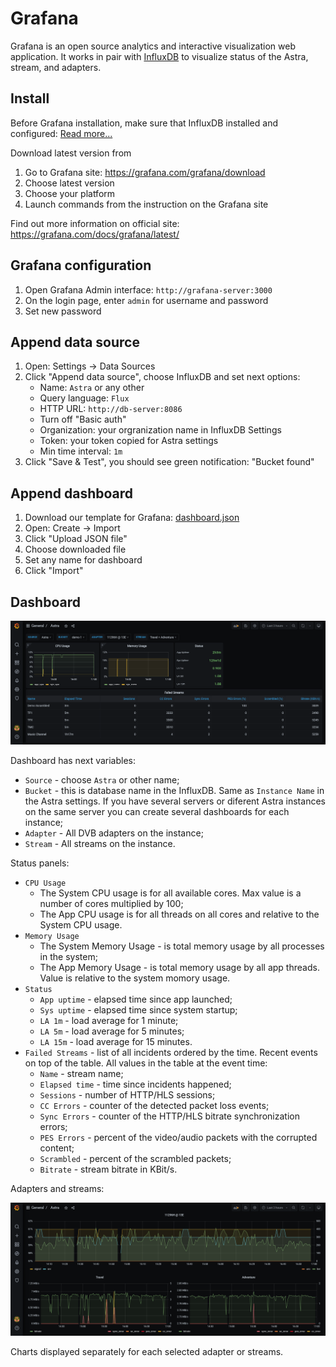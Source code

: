 # Grafana

Grafana is an open source analytics and interactive visualization web application.
It works in pair with [InfluxDB](influxdb.md) to visualize status of the Astra, stream, and adapters.

## Install

Before Grafana installation, make sure that InfluxDB installed and configured: [Read more...](influxdb.md)

Download latest version from

1. Go to Grafana site: https://grafana.com/grafana/download
2. Choose latest version
3. Choose your platform
4. Launch commands from the instruction on the Grafana site

Find out more information on official site: https://grafana.com/docs/grafana/latest/

## Grafana configuration

1. Open Grafana Admin interface: `http://grafana-server:3000`
2. On the login page, enter `admin` for username and password
3. Set new password

## Append data source

1. Open: Settings -> Data Sources
2. Click "Append data source", choose InfluxDB and set next options:
    - Name: `Astra` or any other
    - Query language: `Flux`
    - HTTP URL: `http://db-server:8086`
    - Turn off "Basic auth"
    - Organization: your orgranization name in InfluxDB Settings
    - Token: your token copied for Astra settings
    - Min time interval: `1m`
3. Click "Save & Test", you should see green notification: "Bucket found"

## Append dashboard

1. Download our template for Grafana: [dashboard.json](dashboard.json ':ignore')
2. Open: Create -> Import
3. Click "Upload JSON file"
4. Choose downloaded file
5. Set any name for dashboard
6. Click "Import"

## Dashboard

![App status in Grafana](grafana-1.png)

Dashboard has next variables:

- `Source` - choose `Astra` or other name;
- `Bucket` - this is database name in the InfluxDB. Same as `Instance Name` in the Astra settings.
If you have several servers or diferent Astra instances on the same server you can create several
dashboards for each instance;
- `Adapter` - All DVB adapters on the instance;
- `Stream` - All streams on the instance.

Status panels:

- `CPU Usage`
    - The System CPU usage is for all available cores.
    Max value is a number of cores multiplied by 100;
    - The App CPU usage is for all threads on all cores and relative to the System CPU usage.
- `Memory Usage`
    - The System Memory Usage - is total memory usage by all processes in the system;
    - The App Memory Usage - is total memory usage by all app threads.
    Value is relative to the system momory usage.
- `Status`
    - `App uptime` - elapsed time since app launched;
    - `Sys uptime` - elapsed time since system startup;
    - `LA 1m` - load average for 1 minute;
    - `LA 5m` - load average for 5 minutes;
    - `LA 15m` - load average for 15 minutes.
- `Failed Streams` - list of all incidents ordered by the time.
Recent events on top of the table. All values in the table at the event time:
    - `Name` - stream name;
    - `Elapsed time` - time since incidents happened;
    - `Sessions` - number of HTTP/HLS sessions;
    - `CC Errors` - counter of the detected packet loss events;
    - `Sync Errors` - counter of the HTTP/HLS bitrate synchronization errors;
    - `PES Errors` - percent of the video/audio packets with the corrupted content;
    - `Scrambled` - percent of the scrambled packets;
    - `Bitrate` - stream bitrate in KBit/s.

Adapters and streams:

![Charts in Grafana](grafana-2.png)

Charts displayed separately for each selected adapter or streams.
